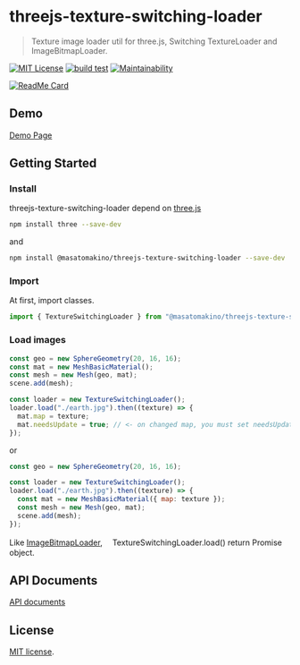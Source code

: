 # threejs-texture-switching-loader

> Texture image loader util for three.js, Switching TextureLoader and ImageBitmapLoader.

[![MIT License](http://img.shields.io/badge/license-MIT-blue.svg?style=flat)](LICENSE)
[![build test](https://github.com/MasatoMakino/threejs-texture-switching-loader/actions/workflows/ci_main.yml/badge.svg)](https://github.com/MasatoMakino/threejs-texture-switching-loader/actions/workflows/ci_main.yml)
[![Maintainability](https://api.codeclimate.com/v1/badges/1fda6a0f5c2e057085ae/maintainability)](https://codeclimate.com/github/MasatoMakino/threejs-texture-switching-loader/maintainability)

[![ReadMe Card](https://github-readme-stats.vercel.app/api/pin/?username=MasatoMakino&repo=threejs-texture-switching-loader)](https://github.com/MasatoMakino/threejs-texture-switching-loader)

## Demo

[Demo Page](https://masatomakino.github.io/threejs-texture-switching-loader/demo/)

## Getting Started

### Install

threejs-texture-switching-loader depend on [three.js](https://threejs.org/)

```bash
npm install three --save-dev
```

and

```bash
npm install @masatomakino/threejs-texture-switching-loader --save-dev
```

### Import

At first, import classes.

```js
import { TextureSwitchingLoader } from "@masatomakino/threejs-texture-switching-loader";
```

### Load images

```js
const geo = new SphereGeometry(20, 16, 16);
const mat = new MeshBasicMaterial();
const mesh = new Mesh(geo, mat);
scene.add(mesh);

const loader = new TextureSwitchingLoader();
loader.load("./earth.jpg").then((texture) => {
  mat.map = texture;
  mat.needsUpdate = true; // <- on changed map, you must set needsUpdate.
});
```

or

```js
const geo = new SphereGeometry(20, 16, 16);

const loader = new TextureSwitchingLoader();
loader.load("./earth.jpg").then((texture) => {
  const mat = new MeshBasicMaterial({ map: texture });
  const mesh = new Mesh(geo, mat);
  scene.add(mesh);
});
```

Like [ImageBitmapLoader](https://threejs.org/docs/#api/en/loaders/ImageBitmapLoader),　 TextureSwitchingLoader.load() return Promise object.

## API Documents

[API documents](https://masatomakino.github.io/threejs-texture-switching-loader/api/)

## License

[MIT license](LICENSE).
